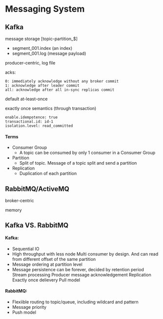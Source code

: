 # Messaging System

## Kafka

message storage \[topic-partition\_$\] 

* segment\_001.index \(an index\) 
* segment\_001.log \(message payload\)

producer-centric, log file 

acks: 

```text
0: immediately acknowledge without any broker commit 
1: acknowledge after leader commit 
all: acknowledge after all in-sync replicas commit
```

default at-least-once

exactly once semantics \(through transaction\)

```text
enable.idempotence: true
transactional.id: id-1
isolation.level: read_committed
```

#### Terms

* Consumer Group
  * A topic can be consumed by only 1 consumer in a Consumer Group
* Partition
  * Split of topic. Message of a topic split and send a partition 
* Replication
  * Duplication of each partition

## RabbitMQ/ActiveMQ

broker-centric

memory

## Kafka VS. RabbitMQ

#### Kafka: 

* Sequential IO
* High throughput with less node Multi consumer by design. And can read from different offset of the same partition
* Message ordering at partition level
* Message persistence can be forever, decided by retention period Stream processing Producer message acknowledgement Replication Exactly once delievery Pull model

#### RabbitMQ: 

* Flexiible routing to topic/queue, including wildcard and pattern 
* Message priority 
* Push model

